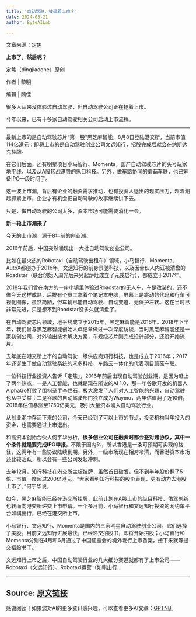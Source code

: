 ```yaml
---
title: '自动驾驶，被逼着上市？'
date: 2024-08-21
author: ByteAILab

---
```


文章来源：[定焦](https://mp.weixin.qq.com/s/OV3g073sNlNv9ac9MF3JUA)

**上市了，然后呢？**

定焦（dingjiaoone）原创

作者 | 黎明

编辑 | 魏佳

很多人从来没体验过自动驾驶，但自动驾驶公司正在抢着上市。

今年以来，已有十多家自动驾驶相关公司启动上市流程。

---
最新上市的是自动驾驶芯片“第一股”黑芝麻智能，8月8日登陆港交所，当前市值114亿港元；即将上市的是自动驾驶创业公司文远知行，招股完成后就会在纳斯达克挂牌。

在它们后面，还有明星项目小马智行、Momenta，国产自动驾驶芯片的头号玩家地平线，以及从A股转战港股的纵目科技。另外，做车路协同的蘑菇车联，也已筹备IPO一段时间了。

这一波上市潮，背后有企业的融资需求推动，也有投资人退出的现实压力，趁着潮起抓紧上市，企业才有机会把自动驾驶的故事继续讲下去。

只是，做自动驾驶的公司太多，资本市场可能需要消化一会。

**新一轮上市潮来了**

今天的上市潮，源于8年前的创业潮。

2016年前后，中国突然涌现出一大批自动驾驶创业公司。

比如在最火热的Robotaxi（自动驾驶出租车）领域，小马智行、Momenta、AutoX都创办于2016年，文远知行的前身景驰科技，以及因合伙人内讧被清盘的Roadstar（联合创始人周光后来另起炉灶成立了元戎启行），都成立于2017年。

2018年我们曾在南方的一座小镇里体验过Roadstar的无人车，车是改装的，还不像今天这样成熟，后排有个员工拿着个笔记本电脑，屏幕上是跳动的代码和行车可视化图像，虽然简陋，但车辆已能自动驾驶、自动变道、无保护左转。这在当时已非常先进，只是想不到Roadstar没多久就清盘了。

在自动驾驶芯片领域，地平线成立于2015年，黑芝麻智能是2016年。2018年下半年，我们曾与黑芝麻智能创始人单记章做过一次深度访谈，当时黑芝麻智能还是一家初创公司，对外输出技术解决方案，车规级芯片刚完成设计部分，还没开始流片。

去年底在港交所上市的自动驾驶一级供应商知行科技，也是成立于2016年；2017年还诞生了做自动驾驶系统的禾多科技、车路云一体化的代表项目蘑菇车联。

一位科技行业投资人告诉「定焦」，2016年前后出现自动驾驶创业潮，是因为赶上了两个热点，一是人工智能，也就是现在所说的AI 1.0，那一年谷歌开发的机器人AlphaGo打败了围棋圣手李世石，极大激发了人们对人工智能的兴趣，自动驾驶也从中受益；二是谷歌的自动驾驶部门独立成为Waymo，两年估值翻了近10倍，2018年估值暴涨至1750亿美元，吸引大量资本涌入自动驾驶行业。

从创业潮中存活下来的公司，今天已经到了可以上市的节点，投资机构当年投入的资金，也需要通过上市退出。

和高资本创始合伙人何宇华分析，**很多创业公司在融资时都会签对赌协议，其中一个条件就是要完成IPO申报**，不限于国内外，所以香港是一条可预期可实现的路径，这两年有一些协议陆续到期。另外，一级市场现在相对冷清，而香港资本市场还比较活跃，所以会有一些公司发起冲刺。

去年12月，知行科技在港交所主板挂牌，虽然首日破发，但不到半年股价翻了5倍，市值一度超过200亿港元。“大家看到知行科技的股价表现，更有动力去港股上市了。”何宇华说。

如今，黑芝麻智能已经在港交所挂牌，此前计划在A股上市的纵目科技、佑驾创新也转而向港交所递交上市申请。一个多月前，小马智行和文远知行投资的网约车平台如祺出行，已经在港交所上市。

小马智行、文远知行、Momenta是国内的三家明星自动驾驶创业公司，它们选择了美股。目前文远知行进展最快，已经递交招股书，即将开始招股；小马智行和Momenta分别在4月和6月通过了中国证监会的境外发行上市备案，接下来就等提交招股书了。

文远知行上市之后，中国自动驾驶行业的几大细分赛道就都有了上市公司——Robotaxi（文远知行）、Robotaxi运营（如祺出行...

---

Source: [原文链接](https://www.aixinzhijie.com/article/6846472)
---
感谢阅读！如果您对AI的更多资讯感兴趣，可以查看更多AI文章：[GPTNB](https://gptnb.com)。